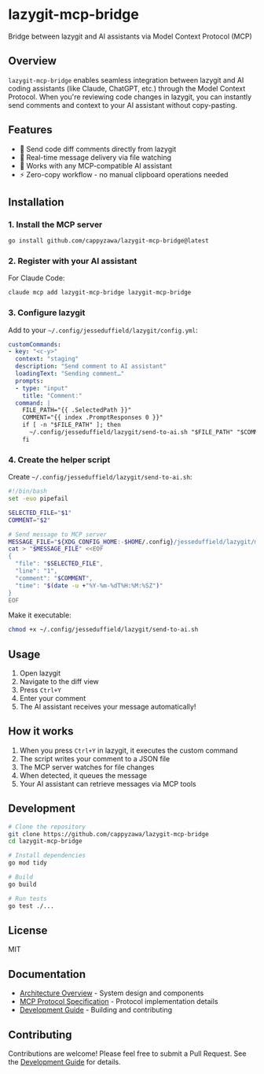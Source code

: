 # lazygit-mcp-bridge

Bridge between lazygit and AI assistants via Model Context Protocol (MCP)

## Overview

`lazygit-mcp-bridge` enables seamless integration between lazygit and AI coding assistants (like Claude, ChatGPT, etc.) through the Model Context Protocol. When you're reviewing code changes in lazygit, you can instantly send comments and context to your AI assistant without copy-pasting.

## Features

- 📝 Send code diff comments directly from lazygit
- 🚀 Real-time message delivery via file watching
- 🤖 Works with any MCP-compatible AI assistant
- ⚡ Zero-copy workflow - no manual clipboard operations needed

## Installation

### 1. Install the MCP server

```bash
go install github.com/cappyzawa/lazygit-mcp-bridge@latest
```

### 2. Register with your AI assistant

For Claude Code:
```bash
claude mcp add lazygit-mcp-bridge lazygit-mcp-bridge
```

### 3. Configure lazygit

Add to your `~/.config/jesseduffield/lazygit/config.yml`:

```yaml
customCommands:
- key: "<c-y>"
  context: "staging"
  description: "Send comment to AI assistant"
  loadingText: "Sending comment…"
  prompts:
  - type: "input"
    title: "Comment:"
  command: |
    FILE_PATH="{{ .SelectedPath }}"
    COMMENT="{{ index .PromptResponses 0 }}"
    if [ -n "$FILE_PATH" ]; then
      ~/.config/jesseduffield/lazygit/send-to-ai.sh "$FILE_PATH" "$COMMENT" >/dev/null 2>&1
    fi
```

### 4. Create the helper script

Create `~/.config/jesseduffield/lazygit/send-to-ai.sh`:

```bash
#!/bin/bash
set -euo pipefail

SELECTED_FILE="$1"
COMMENT="$2"

# Send message to MCP server
MESSAGE_FILE="${XDG_CONFIG_HOME:-$HOME/.config}/jesseduffield/lazygit/mcp-messages.json"
cat > "$MESSAGE_FILE" <<EOF
{
  "file": "$SELECTED_FILE",
  "line": "1",
  "comment": "$COMMENT",
  "time": "$(date -u +"%Y-%m-%dT%H:%M:%SZ")"
}
EOF
```

Make it executable:
```bash
chmod +x ~/.config/jesseduffield/lazygit/send-to-ai.sh
```

## Usage

1. Open lazygit
2. Navigate to the diff view
3. Press `Ctrl+Y`
4. Enter your comment
5. The AI assistant receives your message automatically!

## How it works

1. When you press `Ctrl+Y` in lazygit, it executes the custom command
2. The script writes your comment to a JSON file
3. The MCP server watches for file changes
4. When detected, it queues the message
5. Your AI assistant can retrieve messages via MCP tools

## Development

```bash
# Clone the repository
git clone https://github.com/cappyzawa/lazygit-mcp-bridge
cd lazygit-mcp-bridge

# Install dependencies
go mod tidy

# Build
go build

# Run tests
go test ./...
```

## License

MIT

## Documentation

- [Architecture Overview](docs/architecture.md) - System design and components
- [MCP Protocol Specification](docs/mcp-protocol.md) - Protocol implementation details
- [Development Guide](docs/development.md) - Building and contributing

## Contributing

Contributions are welcome! Please feel free to submit a Pull Request. See the [Development Guide](docs/development.md) for details.